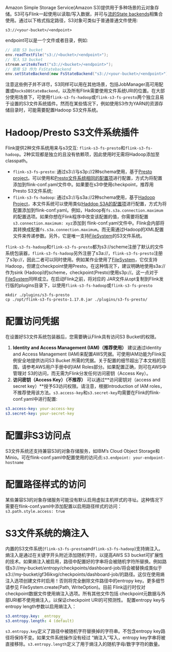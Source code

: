 Amazon Simple Storage Service(Amazon S3)提供用于多种场景的云对象存储。S3可与Flink一起使用以读取/写入数据，并可与[流的State backends](https://nightlies.apache.org/flink/flink-docs-release-1.17/zh/docs/ops/state/state_backends/)相集合使用。通过以下格式指定路径，S3对象可类似于普通普通文件使用:
```shell
s3://<your-bucket>/<endpoint>
```
endpoint可以是一个文件或者目录，例如:
```java
// 读取 S3 bucket
env.readTextFile("s3://<bucket>/<endpoint>");
// 写入 S3 bucket
stream.writeAsText("s3://<bucket>/<endpoint>");
// 使用 S3 作为 FsStatebackend
env.setStateBackend(new FsStateBackend("s3://<your-bucket>/<endpoint>"));
```
注意这些例子并不详尽，S3同样可以用在其他场景，包括JobManager高可用配置或`RocksDBStateBackend`，以及所有Flink需要使用文件系统URI的位置。在大部分使用场景下，可使用`flink-s3-fs-hadoop`或`flink-s3-fs-presto`两个独立且易于设置的S3文件系统插件。然而在某些情况下，例如使用S3作为YARN的资源存储目录时，可能需要配置Hadoop S3文件系统。
# Hadoop/Presto S3文件系统插件
Flink提供2种文件系统用来与s3交互: `flink-s3-fs-presto`和`flink-s3-fs-hadoop`。2种实现都是独立的且没有依赖项，因此使用时无需将Hadoop添加至classpath。
- `flink-s3-fs-presto`: 通过s3://与s3p://2种schema使用，基于[Presto project](https://prestodb.io/)。可以使用和[Presto文件系统相同的配置项](https://prestodb.io/docs/0.272/connector/hive.html#amazon-s3-configuration)进行配置，方式为将配置添加到flink-conf.yaml文件中。如果要在s3中使用checkpoint，推荐用Presto S3文件系统;
- `flink-s3-fs-hadoop`: 通过s3://与s3a://2种schema使用，基于[Hadoop Project](https://hadoop.apache.org/)，本文件系统可以使用类似[Haddop S3A的配置项](https://hadoop.apache.org/docs/stable/hadoop-aws/tools/hadoop-aws/index.html#S3A)进行配置，方式为将配置添加到flink-conf.yaml。例如，Hadoop有`fs.s3a.connection.maximum`的配置选项。如果你想在Flink程序中改变该配置的值，你需要将配置`s3.connection.maximum: xyz`添加到 flink-conf.yaml文件中。Flink会内部将其转换成配置`fs.s3a.connection.maximum`。而无需通过Hadoop的XML配置文件来传递参数。另外，它是唯一支持[FileSystem](https://nightlies.apache.org/flink/flink-docs-release-1.17/zh/docs/connectors/datastream/filesystem/)的S3文件系统。

`flink-s3-fs-hadoop`和`flink-s3-fs-presto`都为s3://scheme注册了默认的文件系统包装器，`flink-s3-fs-hadoop`另外注册了s3a://，`flink-s3-fs-presto`注册了s3p://，因此二者可以同时使用。例如某作业使用了[FileSystem](https://nightlies.apache.org/flink/flink-docs-release-1.17/zh/docs/connectors/datastream/filesystem/)，它仅支持Hadoop，但建立checkpoint使用Presto。在这种情况下，建议明确地使用s3a://作为sink (Hadoop)的scheme，checkpoint(Presto)使用s3p://。这一点对于[FileSystem](https://nightlies.apache.org/flink/flink-docs-release-1.17/zh/docs/connectors/datastream/filesystem/)同样成立。在启动Flink之前，将对应的 JAR文件从opt复制到Flink发行版的plugins目录下，以使用`flink-s3-fs-hadoop`或`flink-s3-fs-presto`
```shell
mkdir ./plugins/s3-fs-presto
cp ./opt/flink-s3-fs-presto-1.17.0.jar ./plugins/s3-fs-presto/
```
# 配置访问凭据
在设置好S3文件系统包装器后，您需要确认Flink具有访问S3 Bucket的权限。
1. **Identity and Access Management (IAM)（推荐使用）**
建议通过Identity and Access Management (IAM)来配置AWS凭据。可使用IAM功能为Flink实例安全地提供访问S3 Bucket 所需的凭据。关于配置的细节超出了本文档的范围，请参考AWS用户手册中的IAM Roles部分。如果配置正确，则可在AWS中管理对 S3的访问，而无需为Flink分发任何访问密钥（Access Key）。
2. **访问密钥（Access Key）（不推荐）**
可以通过**访问密钥对（access and secret key）**授予S3访问权限。请注意，根据Introduction of IAM roles，不推荐使用该方法。`s3.access-key`和`s3.secret-key`均需要在Flink的flink-conf.yaml中进行配置:
```yaml
s3.access-key: your-access-key
s3.secret-key: your-secret-key
```
# 配置非S3访问点
S3文件系统还支持兼容S3的对象存储服务，如IBM’s Cloud Object Storage和Minio。可在flink-conf.yaml中配置使用的访问点:`s3.endpoint: your-endpoint-hostname`
# 配置路径样式的访问
某些兼容S3的对象存储服务可能没有默认启用虚拟主机样式的寻址。这种情况下需要在flink-conf.yaml中添加配置以启用路径样式的访问：`s3.path.style.access: true`
# S3文件系统的熵注入
内置的S3文件系统(`flink-s3-fs-presto`and`flink-s3-fs-hadoop`)支持熵注入。熵注入是通过在关键字开头附近添加随机字符，以提高AWS S3 bucket可扩展性的技术。如果熵注入被启用，路径中配置好的字串将会被随机字符所替换。例如路径s3://my-bucket/_entropy_/checkpoints/dashboard-job/将会被替换成类似于s3://my-bucket/gf36ikvg/checkpoints/dashboard-job/的路径。这仅在使用熵注入选项创建文件时启用！否则将完全删除文件路径中的entropy key。更多细节请参见 FileSystem.create(Path, WriteOption)。目前 Flink运行时仅对checkpoint数据文件使用熵注入选项。所有其他文件包括 checkpoint元数据与外部URI都不使用熵注入，以保证checkpoint URI的可预测性。
配置entropy key与entropy length参数以启用熵注入：
```yaml
s3.entropy.key: _entropy_
s3.entropy.length: 4 (default)
```
`s3.entropy.key`定义了路径中被随机字符替换掉的字符串。不包含entropy key路径将保持不变。如果文件系统操作没有经过 “熵注入”写入，entropy key字串将被直接移除。`s3.entropy.length`定义了用于熵注入的随机字母/数字字符的数量。


